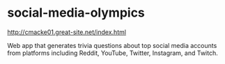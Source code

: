 # social-media-olympics

http://cmacke01.great-site.net/index.html

Web app that generates trivia questions about top social media accounts from platforms including Reddit, YouTube, Twitter, Instagram, and Twitch.
